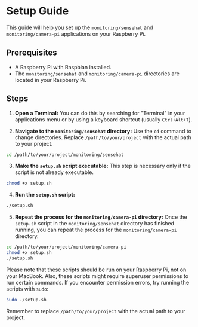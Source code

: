 
# Setup Guide

This guide will help you set up the `monitoring/sensehat` and `monitoring/camera-pi` applications on your Raspberry Pi.

## Prerequisites

- A Raspberry Pi with Raspbian installed.
- The `monitoring/sensehat` and `monitoring/camera-pi` directories are located in your Raspberry Pi.

## Steps

1. **Open a Terminal:** You can do this by searching for "Terminal" in your applications menu or by using a keyboard shortcut (usually `Ctrl+Alt+T`).

2. **Navigate to the `monitoring/sensehat` directory:** Use the `cd` command to change directories. Replace `/path/to/your/project` with the actual path to your project.

```bash
cd /path/to/your/project/monitoring/sensehat
```

3. **Make the `setup.sh` script executable:** This step is necessary only if the script is not already executable.

```bash
chmod +x setup.sh
```

4. **Run the `setup.sh` script:**

```bash
./setup.sh
```

5. **Repeat the process for the `monitoring/camera-pi` directory:** Once the `setup.sh` script in the `monitoring/sensehat` directory has finished running, you can repeat the process for the `monitoring/camera-pi` directory.

```bash
cd /path/to/your/project/monitoring/camera-pi
chmod +x setup.sh
./setup.sh
```

Please note that these scripts should be run on your Raspberry Pi, not on your MacBook. Also, these scripts might require superuser permissions to run certain commands. If you encounter permission errors, try running the scripts with `sudo`:

```bash
sudo ./setup.sh
```

Remember to replace `/path/to/your/project` with the actual path to your project.
